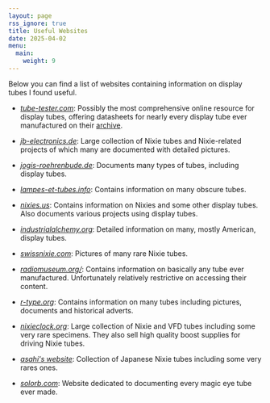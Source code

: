 ```yaml
---
layout: page
rss_ignore: true
title: Useful Websites
date: 2025-04-02
menu:
  main:
    weight: 9
---
```


Below you can find a list of websites containing information on display tubes I found useful.

- *[tube-tester.com](https://www.tube-tester.com/)*: Possibly the most comprehensive online resource for display tubes, offering datasheets for nearly every display tube ever manufactured on their [archive](https://www.tube-tester.com/sites/nixie/dat_arch.htm).

- *[jb-electronics.de](http://www.jb-electronics.de/)*: Large collection of Nixie tubes and Nixie-related projects of which many are documented with detailed pictures.

- *[jogis-roehrenbude.de](https://jogis-roehrenbude.de)*: Documents many types of tubes, including display tubes.

- *[lampes-et-tubes.info](https://lampes-et-tubes.info)*: Contains information on many obscure tubes.

- *[nixies.us](https://nixies.us)*: Contains information on Nixies and some other display tubes. Also documents various projects using display tubes.

- *[industrialalchemy.org](https://industrialalchemy.org)*: Detailed information on many, mostly American, display tubes.

- *[swissnixie.com](https://swissnixie.com)*: Pictures of many rare Nixie tubes.

- *[radiomuseum.org/](https://www.radiomuseum.org/)*: Contains information on basically any tube ever manufactured. Unfortunately relatively restrictive on accessing their content.

- *[r-type.org](http://r-type.org)*: Contains information on many tubes including pictures, documents and historical adverts.

- *[nixieclock.org](https://nixieclock.org/?page_id=3162)*: Large collection of Nixie and VFD tubes including some very rare specimens. They also sell high quality boost supplies for driving Nixie tubes.

- *[asahi's website](https://www.ne.jp/asahi/shared/o-family/ElecRoom/PARTS/DISPLAY/ElecPds1.htm)*: Collection of Japanese Nixie tubes including some very rares ones.

- *[solorb.com](https://www.solorb.com/elect/misc/magiceye/)*: Website dedicated to documenting every magic eye tube ever made.
